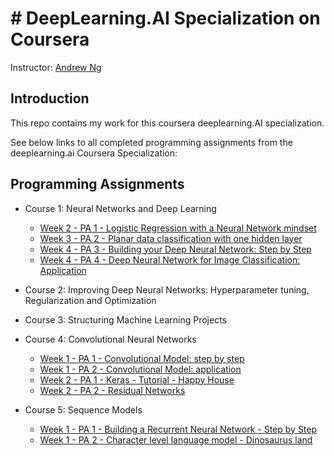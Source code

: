 # # DeepLearning.AI Specialization on Coursera


Instructor: [Andrew Ng](http://www.andrewng.org/)

## Introduction

This repo contains my work for this coursera deeplearning.AI specialization. 

See below links to all completed programming assignments from the deeplearning.ai Coursera Specialization:

## Programming Assignments

- Course 1: Neural Networks and Deep Learning

  - [Week 2 - PA 1 - Logistic Regression with a Neural Network mindset](https://github.com/hmccawley/Deep_Learning_Coursera/blob/master/course_1_neural_networks_and_deep_learning/Week_2_neural_network_basics/Logistic%20Regression%20as%20a%20Neural%20Network/Logistic_Regression_with_a_Neural_Network_mindset_v6a.ipynb)
  - [Week 3 - PA 2 - Planar data classification with one hidden layer](https://github.com/hmccawley/Deep_Learning_Coursera/blob/master/course_1_neural_networks_and_deep_learning/Week_3_shallow_neural_networks/Planar%20data%20classification%20with%20one%20hidden%20layer/Planar_data_classification_with_onehidden_layer_v6c.ipynb)
  - [Week 4 - PA 3 - Building your Deep Neural Network: Step by Step](https://github.com/hmccawley/Deep_Learning_Coursera/blob/master/course_1_neural_networks_and_deep_learning/Week_4_deep_neural_networks/Building%20your%20Deep%20Neural%20Network%20-%20Step%20by%20Step/Building_your_Deep_Neural_Network_Step_by_Step_v8a.ipynb)
  - [Week 4 - PA 4 - Deep Neural Network for Image Classification: Application](https://github.com/hmccawley/Deep_Learning_Coursera/blob/master/course_1_neural_networks_and_deep_learning/Week_4_deep_neural_networks/Deep%20Neural%20Network%20Application:%20Image%20Classification/Deep%20Neural%20Network%20-%20Application%20v8.ipynb)

- Course 2: Improving Deep Neural Networks: Hyperparameter tuning, Regularization and Optimization


- Course 3: Structuring Machine Learning Projects

  
- Course 4: Convolutional Neural Networks

  - [Week 1 - PA 1 - Convolutional Model: step by step]()
  - [Week 1 - PA 2 - Convolutional Model: application]()
  - [Week 2 - PA 1 - Keras - Tutorial - Happy House]()
  - [Week 2 - PA 2 - Residual Networks]()
  
- Course 5: Sequence Models

  - [Week 1 - PA 1 - Building a Recurrent Neural Network - Step by Step]()
  - [Week 1 - PA 2 - Character level language model - Dinosaurus land]()
